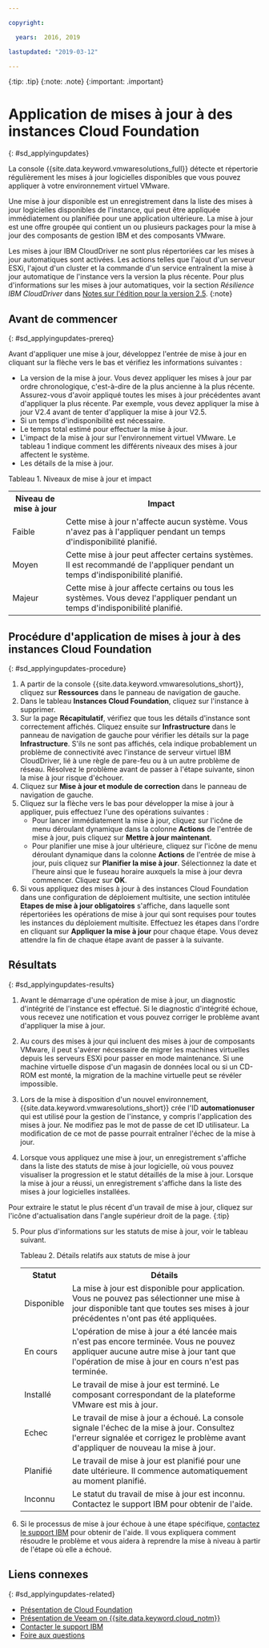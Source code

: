 ```yaml
---

copyright:

  years:  2016, 2019

lastupdated: "2019-03-12"

---
```


{:tip: .tip}
{:note: .note}
{:important: .important}

# Application de mises à jour à des instances Cloud Foundation
{: #sd_applyingupdates}

La console {{site.data.keyword.vmwaresolutions_full}} détecte et répertorie régulièrement les mises à jour logicielles disponibles que vous pouvez appliquer à votre environnement virtuel VMware.

Une mise à jour disponible est un enregistrement dans la liste des mises à jour logicielles disponibles de l'instance, qui peut être appliquée immédiatement ou planifiée pour une application ultérieure. La mise à jour est une offre groupée qui contient un ou plusieurs packages pour la mise à jour des composants de gestion IBM et des composants VMware.

Les mises à jour IBM CloudDriver ne sont plus répertoriées car les mises à jour automatiques sont activées. Les actions telles que l'ajout d'un serveur ESXi, l'ajout d'un cluster et la commande d'un service entraînent la mise à jour automatique de l'instance vers la version la plus récente. Pour plus d'informations sur les mises à jour automatiques, voir la section *Résilience IBM CloudDriver* dans [Notes sur l'édition pour la version 2.5](/docs/services/vmwaresolutions/vmonic?topic=vmware-solutions-relnotes_v25).
{:note}

## Avant de commencer
{: #sd_applyingupdates-prereq}

Avant d'appliquer une mise à jour, développez l'entrée de mise à jour en cliquant sur la flèche vers le bas et vérifiez les informations suivantes :
* La version de la mise à jour. Vous devez appliquer les mises à jour par ordre chronologique, c'est-à-dire de la plus ancienne à la plus récente. Assurez-vous d'avoir appliqué toutes les mises à jour précédentes avant d'appliquer la plus récente. Par exemple, vous devez appliquer la mise à jour V2.4 avant de tenter d'appliquer la mise à jour V2.5.
* Si un temps d'indisponibilité est nécessaire.
* Le temps total estimé pour effectuer la mise à jour.
* L'impact de la mise à jour sur l'environnement virtuel VMware. Le tableau 1 indique comment les différents niveaux des mises à jour affectent le système.
* Les détails de la mise à jour.

Tableau 1. Niveaux de mise à jour et impact

<table>
  <tr>
    <th>Niveau de mise à jour</th>
    <th>Impact</th>
  </tr>
  <tr>
    <td>Faible</td>
    <td>Cette mise à jour n'affecte aucun système. Vous n'avez pas à l'appliquer pendant un temps d'indisponibilité planifié.</td>
  </tr>
  <tr>
    <td>Moyen</td>
  <td>Cette mise à jour peut affecter certains systèmes. Il est recommandé de l'appliquer pendant un temps d'indisponibilité planifié.</td>
  </tr>
    <tr>
    <td>Majeur</td>
  <td>Cette mise à jour affecte certains ou tous les systèmes. Vous devez l'appliquer pendant un temps d'indisponibilité planifié.</td>
  </tr>
</table>

## Procédure d'application de mises à jour à des instances Cloud Foundation
{: #sd_applyingupdates-procedure}

1. A partir de la console {{site.data.keyword.vmwaresolutions_short}}, cliquez sur **Ressources** dans le panneau de navigation de gauche.
2. Dans le tableau **Instances Cloud Foundation**, cliquez sur l'instance à supprimer.
3. Sur la page **Récapitulatif**, vérifiez que tous les détails d'instance sont correctement affichés. Cliquez ensuite sur **Infrastructure** dans le panneau de navigation de gauche pour vérifier les détails sur la page **Infrastructure**.
   S'ils ne sont pas affichés, cela indique probablement un problème de connectivité avec l'instance de serveur virtuel IBM CloudDriver, lié à une règle de pare-feu ou à un autre problème de réseau. Résolvez le problème avant de passer à l'étape suivante, sinon la mise à jour risque d'échouer.
4. Cliquez sur **Mise à jour et module de correction** dans le panneau de navigation de gauche.
5. Cliquez sur la flèche vers le bas pour développer la mise à jour à appliquer, puis effectuez l'une des opérations suivantes :
   *  Pour lancer immédiatement la mise à jour, cliquez sur l'icône de menu déroulant dynamique dans la colonne **Actions** de l'entrée de mise à jour, puis cliquez sur **Mettre à jour maintenant**.
   *  Pour planifier une mise à jour ultérieure, cliquez sur l'icône de menu déroulant dynamique dans la colonne **Actions** de l'entrée de mise à jour, puis cliquez sur **Planifier la mise à jour**. Sélectionnez la date et l'heure ainsi que le fuseau horaire auxquels la mise à jour devra commencer. Cliquez sur **OK**.
6. Si vous appliquez des mises à jour à des instances Cloud Foundation dans une configuration de déploiement multisite, une section intitulée **Etapes de mise à jour obligatoires** s'affiche, dans laquelle sont répertoriées les opérations de mise à jour qui sont requises pour toutes les instances du déploiement multisite. Effectuez les étapes dans l'ordre en cliquant sur **Appliquer la mise à jour** pour chaque étape. Vous devez attendre la fin de chaque étape avant de passer à la suivante.

## Résultats
{: #sd_applyingupdates-results}

1. Avant le démarrage d'une opération de mise à jour, un diagnostic d'intégrité de l'instance est effectué. Si le diagnostic d'intégrité échoue, vous recevez une notification et vous pouvez corriger le problème avant d'appliquer la mise à jour.
2. Au cours des mises à jour qui incluent des mises à jour de composants VMware, il peut s'avérer nécessaire de migrer les machines virtuelles depuis les serveurs ESXi pour passer en mode maintenance. Si une machine virtuelle dispose d'un magasin de données local ou si un CD-ROM est monté, la migration de la machine virtuelle peut se révéler impossible.
3. Lors de la mise à disposition d'un nouvel environnement, {{site.data.keyword.vmwaresolutions_short}} crée l'ID **automationuser** qui est utilisé pour la gestion de l'instance, y compris l'application des mises à jour. Ne modifiez pas le mot de passe de cet ID utilisateur. La modification de ce mot de passe pourrait entraîner l'échec de la mise à jour.

4. Lorsque vous appliquez une mise à jour, un enregistrement s'affiche dans la liste des statuts de mise à jour logicielle, où vous pouvez visualiser la progression et le statut détaillés de la mise à jour. Lorsque la mise à jour a réussi, un enregistrement s'affiche dans la liste des mises à jour logicielles installées.

  Pour extraire le statut le plus récent d'un travail de mise à jour, cliquez sur l'icône d'actualisation dans l'angle supérieur droit de la page.
  {:tip}

5. Pour plus d'informations sur les statuts de mise à jour, voir le tableau suivant.

   Tableau 2. Détails relatifs aux statuts de mise à jour

    <table>
      <tr>
        <th>Statut</th>
        <th>Détails</th>
      </tr>
      <tr>
        <td>Disponible</td>
        <td>La mise à jour est disponible pour application. Vous ne pouvez pas sélectionner une mise à jour disponible tant que toutes ses mises à jour précédentes n'ont pas été appliquées.</td>
      </tr>
      <tr>
        <td>En cours</td>
      <td>L'opération de mise à jour a été lancée mais n'est pas encore terminée. Vous ne pouvez appliquer aucune autre mise à jour tant que l'opération de mise à jour en cours n'est pas terminée. </td>
      </tr>
        <tr>
        <td>Installé</td>
      <td>Le travail de mise à jour est terminé. Le composant correspondant de la plateforme VMware est mis à jour.</td>
      </tr>
        <tr>
        <td>Echec</td>
      <td>Le travail de mise à jour a échoué. La console signale l'échec de la mise à jour. Consultez l'erreur signalée et corrigez le problème avant d'appliquer de nouveau la mise à jour.</td>
      </tr>
          <tr>
        <td>Planifié</td>
      <td>Le travail de mise à jour est planifié pour une date ultérieure. Il commence automatiquement au moment planifié.</td>
      </tr>
          <tr>
        <td>Inconnu</td>
      <td>Le statut du travail de mise à jour est inconnu. Contactez le support IBM pour obtenir de l'aide.</td>
      </tr>
    </table>

6. Si le processus de mise à jour échoue à une étape spécifique, [contactez le support IBM](/docs/services/vmwaresolutions/vmonic?topic=vmware-solutions-trbl_support) pour obtenir de l'aide. Il vous expliquera comment résoudre le problème et vous aidera à reprendre la mise à niveau à partir de l'étape où elle a échoué.

## Liens connexes
{: #sd_applyingupdates-related}

* [Présentation de Cloud Foundation](/docs/services/vmwaresolutions/sddc?topic=vmware-solutions-sd_cloudfoundationoverview)
* [Présentation de Veeam on {{site.data.keyword.cloud_notm}}](/docs/services/vmwaresolutions/services?topic=vmware-solutions-veeam_considerations)
* [Contacter le support IBM](/docs/services/vmwaresolutions/vmonic?topic=vmware-solutions-trbl_support)
* [Foire aux questions](/docs/services/vmwaresolutions/vmonic?topic=vmware-solutions-faq)
